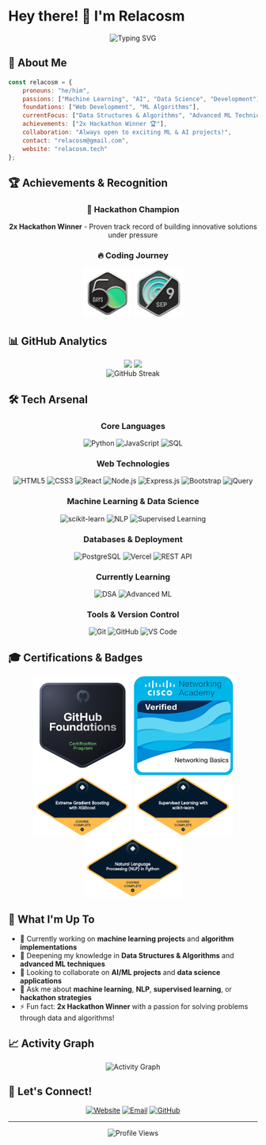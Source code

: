 # Hey there! 👋 I'm Relacosm

<div align="center">
  <img src="https://readme-typing-svg.herokuapp.com?font=Fira+Code&pause=1000&color=58A6FF&center=true&vCenter=true&width=435&lines=Machine+Learning+Enthusiast;2x+Hackathon+Winner+%F0%9F%8F%86;AI+%26+Data+Science+Explorer;Problem+Solver+%26+Innovator" alt="Typing SVG" />
</div>

## 🚀 About Me

```javascript
const relacosm = {
    pronouns: "he/him",
    passions: ["Machine Learning", "AI", "Data Science", "Development"],
    foundations: ["Web Development", "ML Algorithms"],
    currentFocus: ["Data Structures & Algorithms", "Advanced ML Techniques"],
    achievements: ["2x Hackathon Winner 🏆"],
    collaboration: "Always open to exciting ML & AI projects!",
    contact: "relacosm@gmail.com",
    website: "relacosm.tech"
};
```

## 🏆 Achievements & Recognition

<div align="center">
  
### 🎯 Hackathon Champion
**2x Hackathon Winner** - Proven track record of building innovative solutions under pressure

### 🔥 Coding Journey
<img src="https://github.com/Relacosm/Relacosm/blob/main/2024-50.gif" alt="LeetCode 50 Days Badge" width="100"/>
<img src="https://github.com/Relacosm/Relacosm/blob/main/2024-09.gif" alt="LeetCode September Badge" width="100"/>

</div>

## 📊 GitHub Analytics

<div align="center">
  <img height="180em" src="https://github-readme-stats.vercel.app/api?username=Relacosm&show_icons=true&theme=tokyonight&include_all_commits=true&count_private=true"/>
  <img height="180em" src="https://github-readme-stats.vercel.app/api/top-langs/?username=Relacosm&layout=compact&langs_count=8&theme=tokyonight&hide=HTML&size_weight=0.5&count_weight=0.5"/>
</div>

<div align="center">
  <img src="https://streak-stats.demolab.com/?user=Relacosm&count_private=true&theme=react&border_radius=10" alt="GitHub Streak"/>
</div>

## 🛠️ Tech Arsenal

<div align="center">

### Core Languages
![Python](https://img.shields.io/badge/Python-3776AB?style=for-the-badge&logo=python&logoColor=white)
![JavaScript](https://img.shields.io/badge/JavaScript-F7DF1E?style=for-the-badge&logo=javascript&logoColor=black)
![SQL](https://img.shields.io/badge/SQL-336791?style=for-the-badge&logo=postgresql&logoColor=white)

### Web Technologies
![HTML5](https://img.shields.io/badge/HTML5-E34F26?style=for-the-badge&logo=html5&logoColor=white)
![CSS3](https://img.shields.io/badge/CSS3-1572B6?style=for-the-badge&logo=css3&logoColor=white)
![React](https://img.shields.io/badge/React-20232A?style=for-the-badge&logo=react&logoColor=61DAFB)
![Node.js](https://img.shields.io/badge/Node.js-43853D?style=for-the-badge&logo=node.js&logoColor=white)
![Express.js](https://img.shields.io/badge/Express.js-404D59?style=for-the-badge)
![Bootstrap](https://img.shields.io/badge/Bootstrap-563D7C?style=for-the-badge&logo=bootstrap&logoColor=white)
![jQuery](https://img.shields.io/badge/jQuery-0769AD?style=for-the-badge&logo=jquery&logoColor=white)

### Machine Learning & Data Science
![scikit-learn](https://img.shields.io/badge/scikit--learn-F7931E?style=for-the-badge&logo=scikit-learn&logoColor=white)
![NLP](https://img.shields.io/badge/NLP-FF6F00?style=for-the-badge&logo=tensorflow&logoColor=white)
![Supervised Learning](https://img.shields.io/badge/Supervised%20Learning-4285F4?style=for-the-badge&logo=google&logoColor=white)

### Databases & Deployment
![PostgreSQL](https://img.shields.io/badge/PostgreSQL-316192?style=for-the-badge&logo=postgresql&logoColor=white)
![Vercel](https://img.shields.io/badge/Vercel-000000?style=for-the-badge&logo=vercel&logoColor=white)
![REST API](https://img.shields.io/badge/REST%20API-FF6C37?style=for-the-badge)

### Currently Learning
![DSA](https://img.shields.io/badge/Data%20Structures%20&%20Algorithms-00599C?style=for-the-badge&logo=c%2B%2B&logoColor=white)
![Advanced ML](https://img.shields.io/badge/Advanced%20ML-FF6F00?style=for-the-badge&logo=python&logoColor=white)

### Tools & Version Control
![Git](https://img.shields.io/badge/Git-F05032?style=for-the-badge&logo=git&logoColor=white)
![GitHub](https://img.shields.io/badge/GitHub-100000?style=for-the-badge&logo=github&logoColor=white)
![VS Code](https://img.shields.io/badge/VS_Code-0078D4?style=for-the-badge&logo=visual%20studio%20code&logoColor=white)

</div>

## 🎓 Certifications & Badges

<div align="center">
  <img src="https://github.com/Relacosm/Relacosm/blob/main/github-foundations.png" alt="GitHub Foundations" width="200"/>
  <img src="https://github.com/Relacosm/Relacosm/blob/main/networking-basics.png" alt="Networking Basics" width="200"/>
</div>

<div align="center">
  <img src="https://github.com/Relacosm/Relacosm/blob/main/statement-of-accomplishment.png" alt="Achievement 1" width="200"/>
  <img src="https://github.com/Relacosm/Relacosm/blob/main/statement-of-accomplishment%20(1).png" alt="Achievement 2" width="200"/>
  <img src="https://github.com/Relacosm/Relacosm/blob/main/statement-of-accomplishment%20(2).png" alt="Achievement 3" width="200"/>
</div>

## 🌟 What I'm Up To

- 🔭 Currently working on **machine learning projects** and **algorithm implementations**
- 🌱 Deepening my knowledge in **Data Structures & Algorithms** and **advanced ML techniques**
- 👯 Looking to collaborate on **AI/ML projects** and **data science applications**
- 💬 Ask me about **machine learning**, **NLP**, **supervised learning**, or **hackathon strategies**
- ⚡ Fun fact: **2x Hackathon Winner** with a passion for solving problems through data and algorithms!

## 📈 Activity Graph

<div align="center">
  <img src="https://github-readme-activity-graph.vercel.app/graph?username=Relacosm&theme=tokyo-night&hide_border=true&bg_color=0D1117&color=58A6FF&line=58A6FF&point=FFFFFF" alt="Activity Graph"/>
</div>

## 🤝 Let's Connect!

<div align="center">
  
[![Website](https://img.shields.io/badge/Website-relacosm.tech-blue?style=for-the-badge&logo=google-chrome)](https://relacosm.tech)
[![Email](https://img.shields.io/badge/Email-relacosm@gmail.com-red?style=for-the-badge&logo=gmail)](mailto:relacosm@gmail.com)
[![GitHub](https://img.shields.io/badge/GitHub-Relacosm-black?style=for-the-badge&logo=github)](https://github.com/Relacosm)

</div>

---

<div align="center">

![Profile Views](https://komarev.com/ghpvc/?username=Relacosm&color=58A6FF&style=for-the-badge)

</div>
